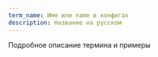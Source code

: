 ```yaml
---
term_name: Имя или name в конфигах
description: Название на русском
---
```


Подробное описание термина и примеры